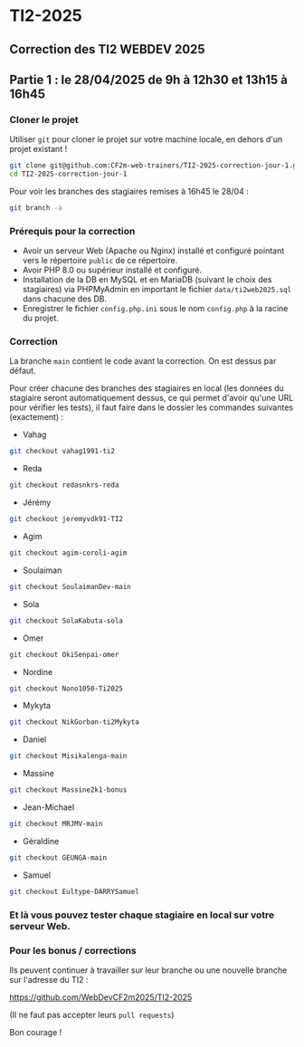 # TI2-2025

## Correction des TI2 WEBDEV 2025 

## Partie 1 : le 28/04/2025 de 9h à 12h30 et 13h15 à 16h45

### Cloner le projet

Utiliser `git` pour cloner le projet sur votre machine locale, en dehors d'un projet existant !


```bash
git clone git@github.com:CF2m-web-trainers/TI2-2025-correction-jour-1.git
cd TI2-2025-correction-jour-1
```

Pour voir les branches des stagiaires remises à 16h45 le 28/04 :

```bash
git branch -a
```

### Prérequis pour la correction
- Avoir un serveur Web (Apache ou Nginx) installé et configuré pointant vers le répertoire `public` de ce répertoire.
- Avoir PHP 8.0 ou supérieur installé et configuré.
- Installation de la DB en MySQL et en MariaDB (suivant le choix des stagiaires) via PHPMyAdmin en important le fichier `data/ti2web2025.sql` dans chacune des DB.
- Enregistrer le fichier `config.php.ini` sous le nom `config.php` à la racine du projet.

### Correction

La branche `main` contient le code avant la correction. On est dessus par défaut.

Pour créer chacune des branches des stagiaires en local (les données du stagiaire seront automatiquement dessus, ce qui permet d'avoir qu'une URL pour vérifier les tests), il faut faire dans le dossier les commandes suivantes (exactement) :

- Vahag
```bash
git checkout vahag1991-ti2
```
- Reda
```bash
git checkout redasnkrs-reda
```
- Jérémy
```bash
git checkout jeremyvdk91-TI2
```
- Agim
```bash
git checkout agim-coroli-agim
```
- Soulaiman
```bash
git checkout SoulaimanDev-main
```
- Sola
```bash
git checkout SolaKabuta-sola
```
- Omer
```bash
git checkout OkiSenpai-omer
```
- Nordine
```bash
git checkout Nono1050-Ti2025
```
- Mykyta
```bash
git checkout NikGorban-ti2Mykyta
```
- Daniel
```bash
git checkout Misikalenga-main
```
- Massine
```bash
git checkout Massine2k1-bonus
```
- Jean-Michael
```bash
git checkout MRJMV-main
```
- Géraldine
```bash
git checkout GEUNGA-main
```
- Samuel
```bash
git checkout Eultype-DARRYSamuel
```

### Et là vous pouvez tester chaque stagiaire en local sur votre serveur Web.

### Pour les bonus / corrections

Ils peuvent continuer à travailler sur leur branche ou une nouvelle branche sur l'adresse du TI2 :

https://github.com/WebDevCF2m2025/TI2-2025

(Il ne faut pas accepter leurs `pull requests`)

Bon courage !


